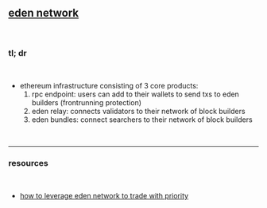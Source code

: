 ## [eden network](https://twitter.com/EdenNetwork)

<br>

### tl; dr

<br>

* ethereum infrastructure consisting of 3 core products:
  1. rpc endpoint: users can add to their wallets to send txs to eden builders (frontrunning protection)
  2. eden relay: connects validators to their network of block builders
  3. eden bundles: connect searchers to their network of block builders

<br>

---

### resources

<br>

* [how to leverage eden network to trade with priority](https://medium.com/edennetwork/how-to-leverage-eden-network-to-trade-with-priority-1171851978c2)
